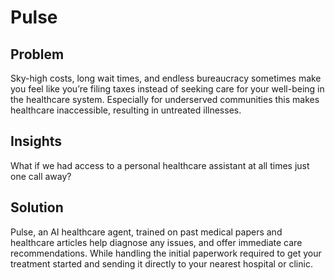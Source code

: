 # Pulse

## Problem
Sky-high costs, long wait times, and endless bureaucracy sometimes make you feel like you’re filing taxes instead of seeking care for your well-being in the healthcare system. Especially for underserved communities this makes healthcare inaccessible, resulting in untreated illnesses.

## Insights
What if we had access to a personal healthcare assistant at all times just one call away?

## Solution
Pulse, an AI healthcare agent, trained on past medical papers and healthcare articles help diagnose any issues, and offer immediate care recommendations. While handling the initial paperwork required to get your treatment started and sending it directly to your nearest hospital or clinic. 
